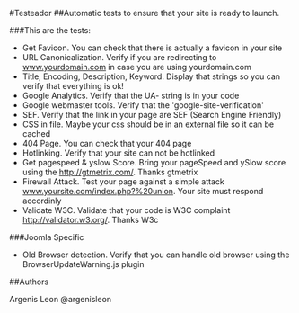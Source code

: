 #Testeador
##Automatic tests to ensure that your site is ready to launch.

###This are the tests:

* Get Favicon. You can check that there is actually a favicon in your site
* URL Canonicalization. Verify if you are redirecting to www.yourdomain.com in case you are using yourdomain.com
* Title, Encoding, Description, Keyword. Display that strings so you can verify that everything is ok!
* Google Analytics. Verify that the UA- string is in your code
* Google webmaster tools. Verify that the 'google-site-verification'
* SEF. Verify that the link in your page are SEF (Search Engine Friendly)
* CSS in file. Maybe your css should be in an external file so it can be cached
* 404 Page. You can check that your 404 page
* Hotlinking. Verify that your site can not be hotlinked
* Get pagespeed & yslow Score. Bring your pageSpeed and ySlow score using the http://gtmetrix.com/. Thanks gtmetrix
* Firewall Attack. Test your page against a simple attack www.yoursite.com/index.php?%20union. Your site must respond accordinly
* Validate W3C. Validate that your code is W3C complaint http://validator.w3.org/. Thanks W3c

###Joomla Specific
* Old Browser detection. Verify that you can handle old browser using the BrowserUpdateWarning.js plugin

##Authors

Argenis Leon
@argenisleon